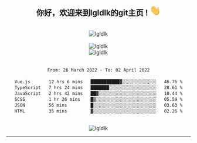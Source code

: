 <div align="center">
<h2> 你好，欢迎来到lgldlk的git主页 ! <img src="https://github.com/lgldlk/lgldlk/blob/main/gifs/Hi.gif" width="30px"></h2>
</div>

<div align="center">
 </br>
 <img src="http://aiitapp.cn:8091/?color=rgba(37,144,118,1)&shadowColor=rgba(12,16,20,1)&fontSize=120&&shadowOffsetX=9&shadowOffsetY=11" height="26px" alt="lgldlk" />
 </br>

   </br>
 <img src="https://github-readme-stats.vercel.app/api?username=lgldlk&show_icons=true&theme=gotham&locale=cn" alt="lgldlk" />
 

</br>

<img  src="http://github-readme-stats.vercel.app/api/top-langs/?username=lgldlk&show_icons=true&theme=gotham&locale=cn&layout=compact" alt="lgldlk"/>  
</br>
</br>

<!--START_SECTION:waka-->

```text
From: 26 March 2022 - To: 02 April 2022

Vue.js       12 hrs 6 mins   ███████████▓░░░░░░░░░░░░░   46.76 %
TypeScript   7 hrs 24 mins   ███████░░░░░░░░░░░░░░░░░░   28.61 %
JavaScript   2 hrs 42 mins   ██▓░░░░░░░░░░░░░░░░░░░░░░   10.44 %
SCSS         1 hr 26 mins    █▒░░░░░░░░░░░░░░░░░░░░░░░   05.59 %
JSON         56 mins         █░░░░░░░░░░░░░░░░░░░░░░░░   03.63 %
HTML         35 mins         ▓░░░░░░░░░░░░░░░░░░░░░░░░   02.26 %
```

<!--END_SECTION:waka-->

 </br>
  <img src="https://visitor-badge.glitch.me/badge?page_id=lgldlk" alt="lgldlk" />

---

 

